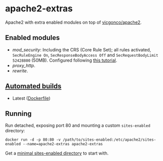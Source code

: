 # apache2-extras
Apache2 with extra enabled modules on top of [vicgonco/apache2](https://hub.docker.com/r/vicgonco/apache2/).

## Enabled modules

* *mod_security*: Including the CRS (Core Rule Set); all rules activated, `SecRuleEngine On`, `SecResponseBodyAccess Off` and `SecRequestBodyLimit 52428800` (50MB). Configured following [this tutorial](https://www.digitalocean.com/community/tutorials/how-to-set-up-mod_security-with-apache-on-debian-ubuntu).
* *proxy_http*.
* *rewrite*.

## [Automated builds](https://hub.docker.com/r/vicgonco/apache2-extras/) 

* Latest ([Dockerfile](https://github.com/victorzinho/docker-apache2-extras/blob/master/Dockerfile))

## Running

Run detached, exposing port 80 and mounting a custom `sites-enabled` directory:

```
docker run -d -p 80:80 -v /path/to/sites-enabled:/etc/apache2/sites-enabled --name=apache2-extras apache2-extras
```

Get a [minimal sites-enabled directory](https://github.com/victorzinho/docker-apache2-extras/tree/master/sites-enabled) to start with.

